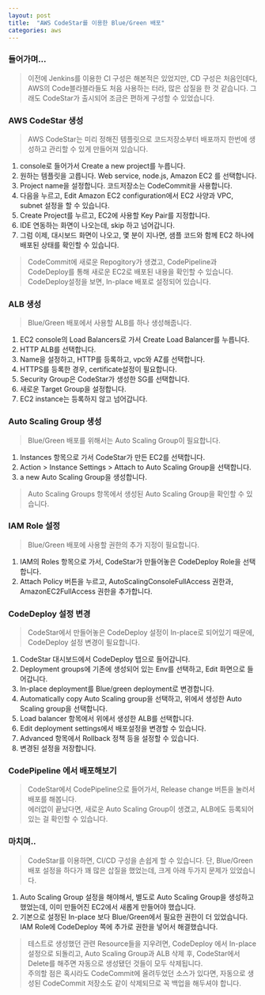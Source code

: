 ```yaml
---
layout: post
title:  "AWS CodeStar를 이용한 Blue/Green 배포"
categories: aws
---
```


### 들어가며...

> 이전에 Jenkins를 이용한 CI 구성은 해본적은 있었지만, CD 구성은 처음인데다, AWS의 Code블라블라들도 처음 사용하는 터라, 많은 삽질을 한 것 같습니다. 그래도 CodeStar가 출시되어 조금은 편하게 구성할 수 있었습니다.

### AWS CodeStar 생성

> AWS CodeStar는 미리 정해진 템플릿으로 코드저장소부터 배포까지 한번에 생성하고 관리할 수 있게 만들어져 있습니다.  
1. console로 들어가서 Create a new project를 누릅니다.
1. 원하는 템플릿을 고릅니다. Web service, node.js, Amazon EC2 를 선택합니다.
1. Project name을 설정합니다. 코드저장소는 CodeCommit을 사용합니다.
1. 다음을 누르고, Edit Amazon EC2 configuration에서 EC2 사양과 VPC, subnet 설정을 할 수 있습니다.
1. Create Project를 누르고, EC2에 사용할 Key Pair를 지정합니다.
1. IDE 연동하는 화면이 나오는데, skip 하고 넘어갑니다.
1. 그럼 이제, 대시보드 화면이 나오고, 몇 분이 지나면, 샘플 코드와 함께 EC2 하나에 배포된 상태를 확인할 수 있습니다.

> CodeCommit에 새로운 Repogitory가 생겼고, CodePipeline과 CodeDeploy를 통해 새로운 EC2로 배포된 내용을 확인할 수 있습니다.  
CodeDeploy설정을 보면, In-place 배포로 설정되어 있습니다.

### ALB 생성

> Blue/Green 배포에서 사용할 ALB를 하나 생성해줍니다.

1. EC2 console의 Load Balancers로 가서 Create Load Balancer를 누릅니다.
1. HTTP ALB를 선택합니다.
1. Name을 설정하고, HTTP를 등록하고, vpc와 AZ를 선택합니다.
1. HTTPS를 등록한 경우, certificate설정이 필요합니다.
1. Security Group은 CodeStar가 생성한 SG를 선택합니다.
1. 새로운 Target Group을 설정합니다.
1. EC2 instance는 등록하지 않고 넘어갑니다.

### Auto Scaling Group 생성

> Blue/Green 배포를 위해서는 Auto Scaling Group이 필요합니다.

1. Instances 항목으로 가서 CodeStar가 만든 EC2를 선택합니다.
1. Action > Instance Settings > Attach to Auto Scaling Group을 선택합니다.
1. a new Auto Scaling Group을 생성합니다.

> Auto Scaling Groups 항목에서 생성된 Auto Scaling Group을 확인할 수 있습니다.

### IAM Role 설정

> Blue/Green 배포에 사용할 권한의 추가 지정이 필요합니다.

1. IAM의 Roles 항목으로 가서, CodeStar가 만들어놓은 CodeDeploy Role을 선택합니다.
1. Attach Policy 버튼을 누르고, AutoScalingConsoleFullAccess 권한과, AmazonEC2FullAccess 권한을 추가합니다.

### CodeDeploy 설정 변경

> CodeStar에서 만들어놓은 CodeDeploy 설정이 In-place로 되어있기 때문에, CodeDeploy 설정 변경이 필요합니다.

1. CodeStar 대시보드에서 CodeDeploy 탭으로 들어갑니다.
1. Deployment groups에 기존에 생성되어 있는 Env를 선택하고, Edit 화면으로 들어갑니다.
1. In-place deployment를 Blue/green deployment로 변경합니다.
1. Automatically copy Auto Scaling group을 선택하고, 위에서 생성한 Auto Scaling group을 선택합니다.
1. Load balancer 항목에서 위에서 생성한 ALB를 선택합니다.
1. Edit deployment settings에서 배포설정을 변경할 수 있습니다.
1. Advanced 항목에서 Rollback 정책 등을 설정할 수 있습니다.
1. 변경된 설정을 저장합니다.

### CodePipeline 에서 배포해보기

> CodeStar에서 CodePipeline으로 들어가서, Release change 버튼을 눌러서 배포를 해봅니다.  
> 에러없이 끝났다면, 새로운 Auto Scaling Group이 생겼고, ALB에도 등록되어 있는 걸 확인할 수 있습니다.

### 마치며..

> CodeStar를 이용하면, CI/CD 구성을 손쉽게 할 수 있습니다. 단, Blue/Green 배포 설정을 하다가 꽤 많은 삽질을 했었는데, 크게 아래 두가지 문제가 있었습니다.
1. Auto Scaling Group 설정을 해야해서, 별도로 Auto Scaling Group을 생성하고 했었는데, 이미 만들어진 EC2에서 새롭게 만들어야 했습니다.
1. 기본으로 설정된 In-place 보다 Blue/Green에서 필요한 권한이 더 있었습니다. IAM Role에 CodeDeploy 쪽에 추가로 권한을 넣어서 해결했습니다.

> 테스트로 생성했던 관련 Resource들을 지우려면, CodeDeploy 에서 In-place 설정으로 되돌리고, Auto Scaling Group과 ALB 삭제 후, CodeStar에서 Delete를 해주면 자동으로 생성됐던 것들이 모두 삭제됩니다.   
주의할 점은 혹시라도 CodeCommit에 올려두었던 소스가 있다면, 자동으로 생성된 CodeCommit 저장소도 같이 삭제되므로 꼭 백업을 해두셔야 합니다.